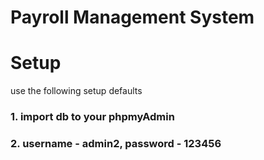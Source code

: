# Payroll Management System
# Setup
use the following setup defaults
### 1. import db to your phpmyAdmin
### 2. username - admin2, password - 123456